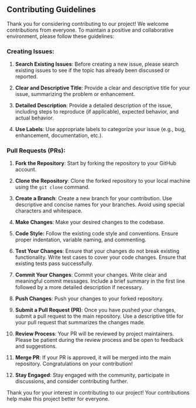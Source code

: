 ## Contributing Guidelines

Thank you for considering contributing to our project! We welcome contributions from everyone. To maintain a positive and collaborative environment, please follow these guidelines:

### Creating Issues:

1. **Search Existing Issues**: Before creating a new issue, please search existing issues to see if the topic has already been discussed or reported.

2. **Clear and Descriptive Title**: Provide a clear and descriptive title for your issue, summarizing the problem or enhancement.

3. **Detailed Description**: Provide a detailed description of the issue, including steps to reproduce (if applicable), expected behavior, and actual behavior.

4. **Use Labels**: Use appropriate labels to categorize your issue (e.g., bug, enhancement, documentation, etc.).

### Pull Requests (PRs):

1. **Fork the Repository**: Start by forking the repository to your GitHub account.

2. **Clone the Repository**: Clone the forked repository to your local machine using the `git clone` command.

3. **Create a Branch**: Create a new branch for your contribution. Use descriptive and concise names for your branches. Avoid using special characters and whitespace.

4. **Make Changes**: Make your desired changes to the codebase.

5. **Code Style:** Follow the existing code style and conventions. Ensure proper indentation, variable naming, and commenting.

5. **Test Your Changes**: Ensure that your changes do not break existing functionality. Write test cases to cover your code changes. Ensure that existing tests pass successfully.

6. **Commit Your Changes**: Commit your changes. Write clear and meaningful commit messages. Include a brief summary in the first line followed by a more detailed description if necessary.

7. **Push Changes**: Push your changes to your forked repository.

8. **Submit a Pull Request (PR)**: Once you have pushed your changes, submit a pull request to the main repository. Use a descriptive title for your pull request that summarizes the changes made.

9. **Review Process**: Your PR will be reviewed by project maintainers. Please be patient during the review process and be open to feedback and suggestions.

10. **Merge PR**: If your PR is approved, it will be merged into the main repository. Congratulations on your contribution!

11. **Stay Engaged**: Stay engaged with the community, participate in discussions, and consider contributing further.

Thank you for your interest in contributing to our project! Your contributions help make this project better for everyone.